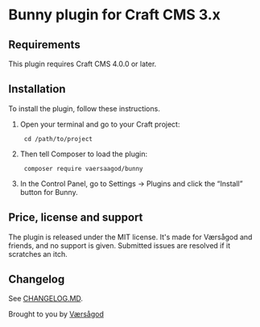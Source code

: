 # Bunny plugin for Craft CMS 3.x

## Requirements

This plugin requires Craft CMS 4.0.0 or later.

## Installation

To install the plugin, follow these instructions.

1. Open your terminal and go to your Craft project:

        cd /path/to/project

2. Then tell Composer to load the plugin:

        composer require vaersaagod/bunny

3. In the Control Panel, go to Settings → Plugins and click the “Install” button for Bunny.

## Price, license and support

The plugin is released under the MIT license. It's made for Værsågod and friends, and no support
is given. Submitted issues are resolved if it scratches an itch.

## Changelog

See [CHANGELOG.MD](https://raw.githubusercontent.com/vaersaagod/bunny/master/CHANGELOG.md).


Brought to you by [Værsågod](https://vaersaagod.no)
